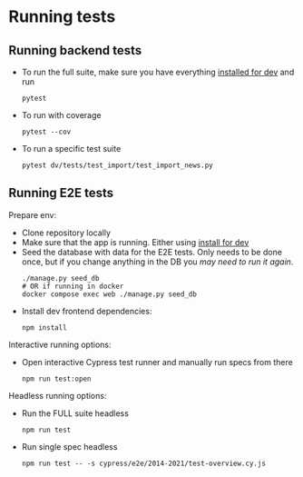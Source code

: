 # Running tests

## Running backend tests

- To run the full suite, make sure you have everything [installed for dev](./development_install.md) and run
  ```shell
  pytest
  ```
- To run with coverage
  ```shell
  pytest --cov
  ```
- To run a specific test suite
  ```shell
  pytest dv/tests/test_import/test_import_news.py
  ```

## Running E2E tests

Prepare env:

- Clone repository locally
- Make sure that the app is running. Either using [install for dev](./development_install.md)
- Seed the database with data for the E2E tests. Only needs to be done once, but if you change anything in the DB you
  _may need to run it again_.
  ```shell
  ./manage.py seed_db
  # OR if running in docker
  docker compose exec web ./manage.py seed_db
  ```
- Install dev frontend dependencies:
  ```shell
  npm install
  ```

Interactive running options:

- Open interactive Cypress test runner and manually run specs from there
  ```shell
  npm run test:open
  ```

Headless running options:

- Run the FULL suite headless
  ```shell
  npm run test
  ```
- Run single spec headless
  ```shell
  npm run test -- -s cypress/e2e/2014-2021/test-overview.cy.js
  ```
